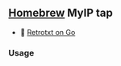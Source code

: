 ## [Homebrew](https://brew.sh/) MyIP tap

- 🍺 [Retrotxt on Go](https://github.com/bengarrett/retrotxtgo)

### Usage

